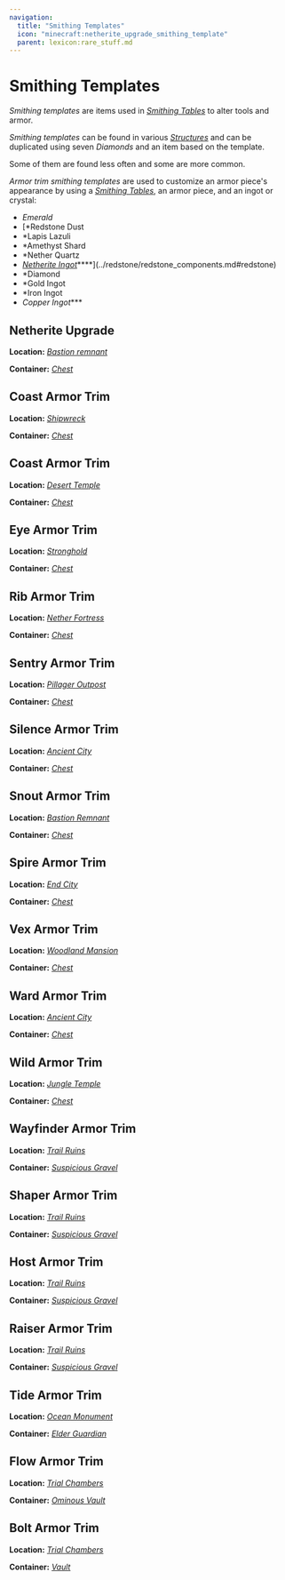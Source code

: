 ```yaml
---
navigation:
  title: "Smithing Templates"
  icon: "minecraft:netherite_upgrade_smithing_template"
  parent: lexicon:rare_stuff.md
---
```


# Smithing Templates

<ItemImage id="minecraft:netherite_upgrade_smithing_template" />

*Smithing templates* are items used in [*Smithing Tables*](../useables/smithing_table.md) to alter tools and armor. 

*Smithing templates* can be found in various [*Structures*](../world/structures.md) and can be duplicated using seven *Diamonds* and an item based on the template. 

Some of them are found less often and some are more common.

*Armor trim smithing templates* are used to customize an armor piece's appearance by using a [*Smithing Tables*](../useables/smithing_table.md), an armor piece, and an ingot or crystal:  

- *Emerald* 
- [*Redstone Dust 
- *Lapis Lazuli 
- *Amethyst Shard 
- *Nether Quartz 
- [*Netherite Ingot*](./netherite.md)****](../redstone/redstone_components.md#redstone) 
- *Diamond 
- *Gold Ingot 
- *Iron Ingot 
- *Copper Ingot****

## Netherite Upgrade


__Location:__ [*Bastion remnant*](../world/structures.md#bastion) 

__Container:__ [*Chest*](../useables/chest.md)

<Recipe id="minecraft:netherite_upgrade_smithing_template" />

## Coast Armor Trim


__Location:__ [*Shipwreck*](../world/structures.md#shipwreck) 

__Container:__ [*Chest*](../useables/chest.md)

<Recipe id="minecraft:coast_armor_trim_smithing_template" />

## Coast Armor Trim


__Location:__ [*Desert Temple*](../world/structures.md#pyramid) 

__Container:__ [*Chest*](../useables/chest.md)

<Recipe id="minecraft:dune_armor_trim_smithing_template" />

## Eye Armor Trim


__Location:__ [*Stronghold*](../world/structures.md#stronghold) 

__Container:__ [*Chest*](../useables/chest.md)

<Recipe id="minecraft:eye_armor_trim_smithing_template" />

## Rib Armor Trim


__Location:__ [*Nether Fortress*](../world/structures.md#fortress) 

__Container:__ [*Chest*](../useables/chest.md)

<Recipe id="minecraft:rib_armor_trim_smithing_template" />

## Sentry Armor Trim


__Location:__ [*Pillager Outpost*](../world/structures.md#outpost) 

__Container:__ [*Chest*](../useables/chest.md)

<Recipe id="minecraft:sentry_armor_trim_smithing_template" />

## Silence Armor Trim


__Location:__ [*Ancient City*](../world/structures.md#ancient_city) 

__Container:__ [*Chest*](../useables/chest.md)

<Recipe id="minecraft:silence_armor_trim_smithing_template" />

## Snout Armor Trim


__Location:__ [*Bastion Remnant*](../world/structures.md#bastion) 

__Container:__ [*Chest*](../useables/chest.md)

<Recipe id="minecraft:snout_armor_trim_smithing_template" />

## Spire Armor Trim


__Location:__ [*End City*](../world/structures.md#end_city) 

__Container:__ [*Chest*](../useables/chest.md)

<Recipe id="minecraft:spire_armor_trim_smithing_template" />

## Vex Armor Trim


__Location:__ [*Woodland Mansion*](../world/structures.md#mansion) 

__Container:__ [*Chest*](../useables/chest.md)

<Recipe id="minecraft:vex_armor_trim_smithing_template" />

## Ward Armor Trim


__Location:__ [*Ancient City*](../world/structures.md#ancient_city) 

__Container:__ [*Chest*](../useables/chest.md)

<Recipe id="minecraft:ward_armor_trim_smithing_template" />

## Wild Armor Trim


__Location:__ [*Jungle Temple*](../world/structures.md#temple) 

__Container:__ [*Chest*](../useables/chest.md)

<Recipe id="minecraft:wild_armor_trim_smithing_template" />

## Wayfinder Armor Trim


__Location:__ [*Trail Ruins*](../world/structures.md#trail_ruin) 

__Container:__ [*Suspicious Gravel*](./suspicious_sand.md)

<Recipe id="minecraft:wayfinder_armor_trim_smithing_template" />

## Shaper Armor Trim


__Location:__ [*Trail Ruins*](../world/structures.md#trail_ruin) 

__Container:__ [*Suspicious Gravel*](./suspicious_sand.md)

<Recipe id="minecraft:shaper_armor_trim_smithing_template" />

## Host Armor Trim


__Location:__ [*Trail Ruins*](../world/structures.md#trail_ruin) 

__Container:__ [*Suspicious Gravel*](./suspicious_sand.md)

<Recipe id="minecraft:host_armor_trim_smithing_template" />

## Raiser Armor Trim


__Location:__ [*Trail Ruins*](../world/structures.md#trail_ruin) 

__Container:__ [*Suspicious Gravel*](./suspicious_sand.md)

<Recipe id="minecraft:raiser_armor_trim_smithing_template" />

## Tide Armor Trim


__Location:__ [*Ocean Monument*](../world/structures.md#monument) 

__Container:__ [*Elder Guardian*](../creatures/monster-elder_guardian.md)

<Recipe id="minecraft:tide_armor_trim_smithing_template" />

## Flow Armor Trim


__Location:__ [*Trial Chambers*](../world/structures.md#trial_chambers) 

__Container:__ [*Ominous Vault*](./vault.md)

<Recipe id="minecraft:flow_armor_trim_smithing_template" />

## Bolt Armor Trim


__Location:__ [*Trial Chambers*](../world/structures.md#trial_chambers) 

__Container:__ [*Vault*](./vault.md)

<Recipe id="minecraft:bolt_armor_trim_smithing_template" />

